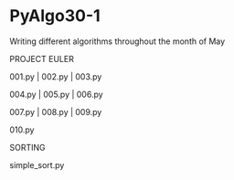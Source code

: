 # PyAlgo30-1
Writing different algorithms throughout the month of May

PROJECT EULER

001.py | 002.py | 003.py

004.py | 005.py | 006.py

007.py | 008.py | 009.py

010.py 


SORTING

simple_sort.py